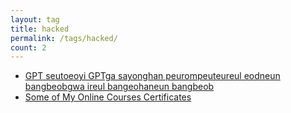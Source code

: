 ```yaml
---
layout: tag
title: hacked
permalink: /tags/hacked/
count: 2
---
```


- [GPT seutoeoyi GPTga sayonghan peurompeuteureul eodneun bangbeobgwa ireul bangeohaneun bangbeob](https://futurecreator.github.io/2024/02/16/how-to-get-prompts-from-gpts-in-gpt-store/)
- [Some of My Online Courses Certificates](https://samirpaulb.github.io/blog-jekyll/posts/some-of-my-online-courses-certificates/)
